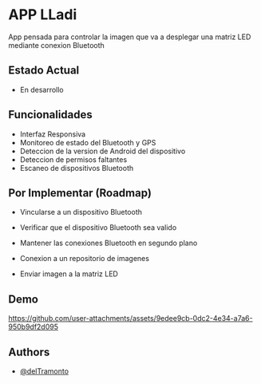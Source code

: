 
# APP LLadi

App pensada para controlar la imagen que va a desplegar una matriz LED mediante conexion Bluetooth


## Estado Actual

- En desarrollo

## Funcionalidades

- Interfaz Responsiva
- Monitoreo de estado del Bluetooth y GPS
- Deteccion de la version de Android del dispositivo
- Deteccion de permisos faltantes
- Escaneo de dispositivos Bluetooth


## Por Implementar (Roadmap)

- Vincularse a un dispositivo Bluetooth

- Verificar que el dispositivo Bluetooth sea valido

- Mantener las conexiones Bluetooth en segundo plano

- Conexion a un repositorio de imagenes

- Enviar imagen a la matriz LED


## Demo

https://github.com/user-attachments/assets/9edee9cb-0dc2-4e34-a7a6-950b9df2d095

## Authors

- [@delTramonto](https://github.com/delTramonto)

